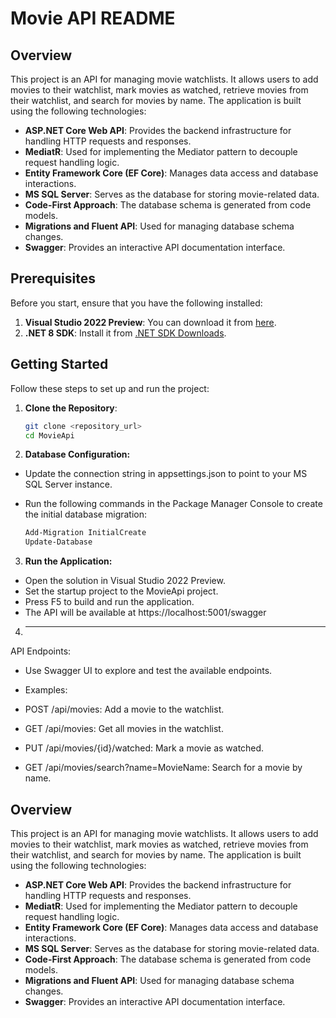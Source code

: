 # Movie API README

## Overview

This project is an API for managing movie watchlists. It allows users to add movies to their watchlist, mark movies as watched, retrieve movies from their watchlist, and search for movies by name. The application is built using the following technologies:

- **ASP.NET Core Web API**: Provides the backend infrastructure for handling HTTP requests and responses.
- **MediatR**: Used for implementing the Mediator pattern to decouple request handling logic.
- **Entity Framework Core (EF Core)**: Manages data access and database interactions.
- **MS SQL Server**: Serves as the database for storing movie-related data.
- **Code-First Approach**: The database schema is generated from code models.
- **Migrations and Fluent API**: Used for managing database schema changes.
- **Swagger**: Provides an interactive API documentation interface.

## Prerequisites

Before you start, ensure that you have the following installed:

1. **Visual Studio 2022 Preview**: You can download it from [here](https://visualstudio.microsoft.com/vs/preview/).
2. **.NET 8 SDK**: Install it from [.NET SDK Downloads](https://dotnet.microsoft.com/download/dotnet/8.0).

## Getting Started

Follow these steps to set up and run the project:

1. **Clone the Repository**:
   ```bash
   git clone <repository_url>
   cd MovieApi
   
2. **Database Configuration:**

- Update the connection string in appsettings.json to point to your MS SQL Server instance.

- Run the following commands in the Package Manager Console to create the initial database migration:

  ```bash
  Add-Migration InitialCreate
  Update-Database

3. **Run the Application:**

- Open the solution in Visual Studio 2022 Preview.
- Set the startup project to the MovieApi project.
- Press F5 to build and run the application.
- The API will be available at https://localhost:5001/swagger

4. ****

API Endpoints:

- Use Swagger UI to explore and test the available endpoints.

- Examples:

 - POST /api/movies: Add a movie to the watchlist.
 - GET /api/movies: Get all movies in the watchlist.
 - PUT /api/movies/{id}/watched: Mark a movie as watched.
 - GET /api/movies/search?name=MovieName: Search for a movie by name.

## Overview

This project is an API for managing movie watchlists. It allows users to add movies to their watchlist, mark movies as watched, retrieve movies from their watchlist, and search for movies by name. The application is built using the following technologies:

- **ASP.NET Core Web API**: Provides the backend infrastructure for handling HTTP requests and responses.
- **MediatR**: Used for implementing the Mediator pattern to decouple request handling logic.
- **Entity Framework Core (EF Core)**: Manages data access and database interactions.
- **MS SQL Server**: Serves as the database for storing movie-related data.
- **Code-First Approach**: The database schema is generated from code models.
- **Migrations and Fluent API**: Used for managing database schema changes.
- **Swagger**: Provides an interactive API documentation interface.
